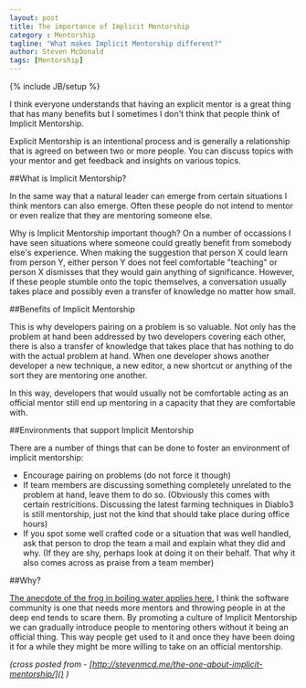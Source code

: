 ```yaml
---
layout: post
title: The importance of Implicit Mentorship
category : Mentorship
tagline: "What makes Implicit Mentorship different?"
author: Steven McDonald
tags: [Mentorship]
---
```

{% include JB/setup %}

I think everyone understands that having an explicit mentor is a great thing that has many benefits but I sometimes I don't think that people think of Implicit Mentorship.

Explicit Mentorship is an intentional process and is generally a relationship that is agreed on between two or more people. You can discuss topics with your mentor and get feedback and insights on various topics.

##What is Implicit Mentorship?
<br />

In the same way that a natural leader can emerge from certain situations I think mentors can also emerge. Often these people do not intend to mentor or even realize that they are mentoring someone else.

Why is Implicit Mentorship important though? On a number of occassions I have seen situations where someone could greatly benefit from somebody else's experience. When making the suggestion that person X could learn from person Y, either person Y does not feel comfortable "teaching" or person X dismisses that they would gain anything of significance. However, if these people stumble onto the topic themselves, a conversation usually takes place and possibly even a transfer of knowledge no matter how small.

##Benefits of Implicit Mentorship
<br />

This is why developers pairing on a problem is so valuable. Not only has the problem at hand been addressed by two developers covering each other, there is also a transfer of knowledge that takes place that has nothing to do with the actual problem at hand. When one developer shows another developer a new technique, a new editor, a new shortcut or anything of the sort they are mentoring one another.

In this way, developers that would usually not be comfortable acting as an official mentor still end up mentoring in a capacity that they are comfortable with.

##Environments that support Implicit Mentorship

There are a number of things that can be done to foster an environment of implicit mentorship:

* Encourage pairing on problems (do not force it though)
* If team members are discussing something completely unrelated to the problem at hand, leave them to do so. (Obviously this comes with certain restricitions. Discussing the latest farming techniques in Diablo3 is still mentorship, just not the kind that should take place during office hours)
* If you spot some well crafted code or a situation that was well handled, ask that person to drop the team a mail and explain what they did and why. (If they are shy, perhaps look at doing it on their behalf. That why it also comes across as praise from a team member)

##Why?

[The anecdote of the frog in boiling water applies here.]( http://en.wikipedia.org/wiki/Boiling_frog) I think the software community is one that needs more mentors and throwing people in at the deep end tends to scare them. By promoting a culture of Implicit Mentorship we can gradually introduce people to mentoring others without it being an official thing. This way people get used to it and once they have been doing it for a while they might be more willing to take on an official mentorship.


*(cross posted from - [http://stevenmcd.me/the-one-about-implicit-mentorship/]() )*
